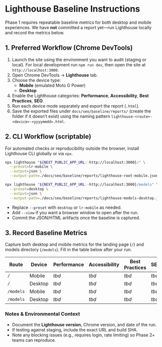 # Lighthouse Baseline Instructions

Phase 1 requires repeatable baseline metrics for both desktop and mobile experiences. We have **not** committed a report yet—run Lighthouse locally and record the metrics below.

## 1. Preferred Workflow (Chrome DevTools)

1. Launch the site using the environment you want to audit (staging or local). For local development run `npm run dev`, then open the site at `http://localhost:3000`.
2. Open Chrome DevTools → **Lighthouse** tab.
3. Choose the device type:
   - **Mobile** (emulated Moto G Power)
   - **Desktop**
4. Enable the Lighthouse categories: **Performance**, **Accessibility**, **Best Practices**, **SEO**.
5. Run each device mode separately and export the report (`.html`).
6. Save the exported files under `docs/seo/baseline/reports/` (create the folder if it doesn’t exist) using the naming pattern `lighthouse-<route>-<device>-<yyyymmdd>.html`.

## 2. CLI Workflow (scriptable)

For automated checks or reproducibility outside the browser, install Lighthouse CLI globally or via `npx`.

```bash
npx lighthouse "${NEXT_PUBLIC_APP_URL:-http://localhost:3000}/" \
  --preset=lr-mobile \
  --output=json \
  --output-path=./docs/seo/baseline/reports/lighthouse-root-mobile.json

npx lighthouse "${NEXT_PUBLIC_APP_URL:-http://localhost:3000}/models" \
  --preset=desktop \
  --output=json \
  --output-path=./docs/seo/baseline/reports/lighthouse-models-desktop.json
```

- Replace `--preset` with `desktop` or `lr-mobile` as needed.
- Add `--view` if you want a browser window to open after the run.
- Commit the JSON/HTML artifacts once the baseline is captured.

## 3. Record Baseline Metrics

Capture both desktop and mobile metrics for the landing page (`/`) and models directory (`/models`). Fill in the table below after your run.

| Route     | Device  | Performance | Accessibility | Best Practices | SEO   | LCP   | CLS   | INP   |
| --------- | ------- | ----------- | ------------- | -------------- | ----- | ----- | ----- | ----- |
| `/`       | Mobile  | _tbd_       | _tbd_         | _tbd_          | _tbd_ | _tbd_ | _tbd_ | _tbd_ |
| `/`       | Desktop | _tbd_       | _tbd_         | _tbd_          | _tbd_ | _tbd_ | _tbd_ | _tbd_ |
| `/models` | Mobile  | _tbd_       | _tbd_         | _tbd_          | _tbd_ | _tbd_ | _tbd_ | _tbd_ |
| `/models` | Desktop | _tbd_       | _tbd_         | _tbd_          | _tbd_ | _tbd_ | _tbd_ | _tbd_ |

### Notes & Environmental Context

- Document the **Lighthouse version**, Chrome version, and date of the run.
- If testing against staging, include the exact URL and build SHA.
- Note any blocking issues (e.g., requires login, rate limiting) so Phase 2+ teams can reproduce.
